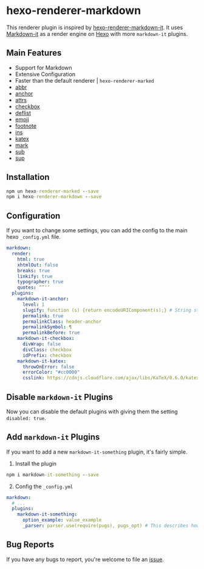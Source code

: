 # hexo-renderer-markdown

This renderer plugin is inspired by [hexo-renderer-markdown-it](https://github.com/hexojs/hexo-renderer-markdown-it). It uses [Markdown-it](https://github.com/markdown-it/markdown-it) as a render engine on [Hexo](http://hexo.io) with more `markdown-it` plugins.

## Main Features
- Support for Markdown
- Extensive Configuration
- Faster than the default renderer | `hexo-renderer-marked`
- [abbr](https://www.npmjs.com/package/markdown-it-abbr)
- [anchor](https://www.npmjs.com/package/markdown-it-anchor)
- [attrs](https://www.npmjs.com/package/markdown-it-attrs)
- [checkbox](https://www.npmjs.com/package/markdown-it-checkbox)
- [deflist](https://www.npmjs.com/package/markdown-it-deflist)
- [emoji](https://www.npmjs.com/package/markdown-it-emoji)
- [footnote](https://www.npmjs.com/package/markdown-it-footnote)
- [ins](https://www.npmjs.com/package/markdown-it-ins)
- [katex](https://www.npmjs.com/package/markdown-it-katex)
- [mark](https://www.npmjs.com/package/markdown-it-mark)
- [sub](https://www.npmjs.com/package/markdown-it-sub)
- [sup](https://www.npmjs.com/package/markdown-it-sup)

## Installation
```cmd
npm un hexo-renderer-marked --save
npm i hexo-renderer-markdown --save
```

## Configuration
If you want to change some settings, you can add the config to the main hexo `_config.yml` file.
```yml
markdown:
  render:
    html: true
    xhtmlOut: false
    breaks: true
    linkify: true
    typographer: true
    quotes: “”‘’
  plugins:
    markdown-it-anchor:
      level: 1
      slugify: function (s) {return encodeURIComponent(s);} # String starting with 'function' will be parsed as a function that satisfies the plugin
      permalink: true
      permalinkClass: header-anchor
      permalinkSymbol: ¶
      permalinkBefore: true
    markdown-it-checkbox:
      divWrap: false
      divClass: checkbox
      idPrefix: checkbox
    markdown-it-katex:
      throwOnError: false
      errorColor: "#cc0000"
      csslink: https://cdnjs.cloudflare.com/ajax/libs/KaTeX/0.6.0/katex.min.css # KaTeX plugin needs the CSS file link
```

## Disable `markdown-it` Plugins
Now you can disable the default plugins with giving them the setting `disabled: true`.

## Add `markdown-it` Plugins
If you want to add a new `markdown-it-something` plugin, it's fairly simple.
1. Install the plugin
```cmd
npm i markdown-it-something --save
```
2. Config the `_config.yml`
```yml
markdown:
  # ...
  plugins:
    markdown-it-something:
      option_example: value_example
      _parser: parser.use(require(pugs), pugs_opt) # This describes how to load the plugin because some plugins have nonstandard load style. The string will be 'eval' to execute. 'parser' - the markdown-it parser instance, 'pugs' - the plugin name, 'pugs_opt' - the plugin options.
```

## Bug Reports
If you have any bugs to report, you're welcome to file an [issue](https://github.com/niemingzhao/hexo-renderer-markdown/issues).

